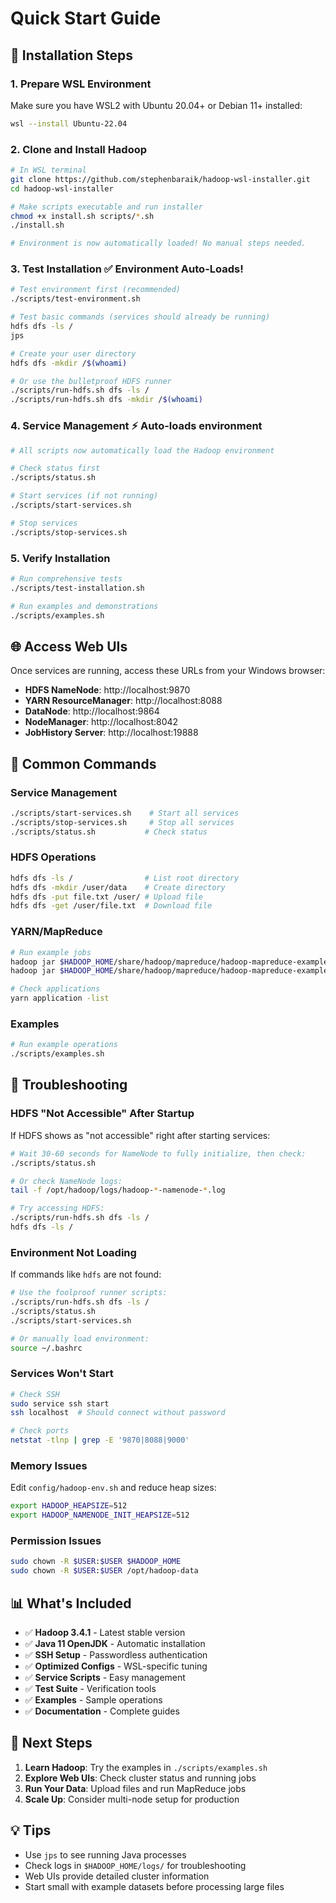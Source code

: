# Quick Start Guide

## 🚀 Installation Steps

### 1. Prepare WSL Environment
Make sure you have WSL2 with Ubuntu 20.04+ or Debian 11+ installed:
```bash
wsl --install Ubuntu-22.04
```

### 2. Clone and Install Hadoop
```bash
# In WSL terminal
git clone https://github.com/stephenbaraik/hadoop-wsl-installer.git
cd hadoop-wsl-installer

# Make scripts executable and run installer
chmod +x install.sh scripts/*.sh
./install.sh

# Environment is now automatically loaded! No manual steps needed.
```

### 3. Test Installation ✅ **Environment Auto-Loads!**
```bash
# Test environment first (recommended)
./scripts/test-environment.sh

# Test basic commands (services should already be running)
hdfs dfs -ls /
jps

# Create your user directory
hdfs dfs -mkdir /$(whoami)

# Or use the bulletproof HDFS runner
./scripts/run-hdfs.sh dfs -ls /
./scripts/run-hdfs.sh dfs -mkdir /$(whoami)
```

### 4. Service Management ⚡ **Auto-loads environment**
```bash
# All scripts now automatically load the Hadoop environment

# Check status first
./scripts/status.sh

# Start services (if not running)
./scripts/start-services.sh

# Stop services
./scripts/stop-services.sh
```

### 5. Verify Installation
```bash
# Run comprehensive tests
./scripts/test-installation.sh

# Run examples and demonstrations
./scripts/examples.sh
```

## 🌐 Access Web UIs

Once services are running, access these URLs from your Windows browser:

- **HDFS NameNode**: http://localhost:9870
- **YARN ResourceManager**: http://localhost:8088  
- **DataNode**: http://localhost:9864
- **NodeManager**: http://localhost:8042
- **JobHistory Server**: http://localhost:19888

## 📝 Common Commands

### Service Management
```bash
./scripts/start-services.sh    # Start all services
./scripts/stop-services.sh     # Stop all services
./scripts/status.sh           # Check status
```

### HDFS Operations
```bash
hdfs dfs -ls /                # List root directory
hdfs dfs -mkdir /user/data    # Create directory
hdfs dfs -put file.txt /user/ # Upload file
hdfs dfs -get /user/file.txt  # Download file
```

### YARN/MapReduce
```bash
# Run example jobs
hadoop jar $HADOOP_HOME/share/hadoop/mapreduce/hadoop-mapreduce-examples-*.jar pi 2 10
hadoop jar $HADOOP_HOME/share/hadoop/mapreduce/hadoop-mapreduce-examples-*.jar wordcount input output

# Check applications
yarn application -list
```

### Examples
```bash
# Run example operations
./scripts/examples.sh
```

## 🔧 Troubleshooting

### HDFS "Not Accessible" After Startup
If HDFS shows as "not accessible" right after starting services:
```bash
# Wait 30-60 seconds for NameNode to fully initialize, then check:
./scripts/status.sh

# Or check NameNode logs:
tail -f /opt/hadoop/logs/hadoop-*-namenode-*.log

# Try accessing HDFS:
./scripts/run-hdfs.sh dfs -ls /
hdfs dfs -ls /
```

### Environment Not Loading
If commands like `hdfs` are not found:
```bash
# Use the foolproof runner scripts:
./scripts/run-hdfs.sh dfs -ls /
./scripts/status.sh
./scripts/start-services.sh

# Or manually load environment:
source ~/.bashrc
```

### Services Won't Start
```bash
# Check SSH
sudo service ssh start
ssh localhost  # Should connect without password

# Check ports
netstat -tlnp | grep -E '9870|8088|9000'
```

### Memory Issues
Edit `config/hadoop-env.sh` and reduce heap sizes:
```bash
export HADOOP_HEAPSIZE=512
export HADOOP_NAMENODE_INIT_HEAPSIZE=512
```

### Permission Issues
```bash
sudo chown -R $USER:$USER $HADOOP_HOME
sudo chown -R $USER:$USER /opt/hadoop-data
```

## 📊 What's Included

- ✅ **Hadoop 3.4.1** - Latest stable version
- ✅ **Java 11 OpenJDK** - Automatic installation  
- ✅ **SSH Setup** - Passwordless authentication
- ✅ **Optimized Configs** - WSL-specific tuning
- ✅ **Service Scripts** - Easy management
- ✅ **Test Suite** - Verification tools
- ✅ **Examples** - Sample operations
- ✅ **Documentation** - Complete guides

## 🎯 Next Steps

1. **Learn Hadoop**: Try the examples in `./scripts/examples.sh`
2. **Explore Web UIs**: Check cluster status and running jobs
3. **Run Your Data**: Upload files and run MapReduce jobs
4. **Scale Up**: Consider multi-node setup for production

## 💡 Tips

- Use `jps` to see running Java processes
- Check logs in `$HADOOP_HOME/logs/` for troubleshooting  
- Web UIs provide detailed cluster information
- Start small with example datasets before processing large files
